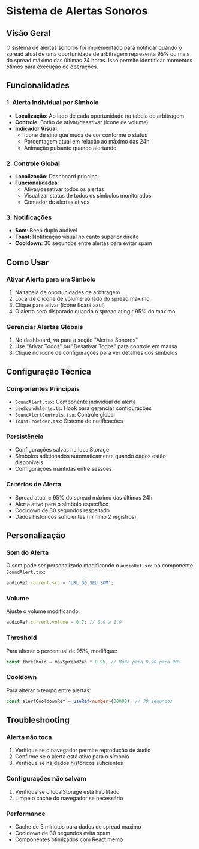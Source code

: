 # Sistema de Alertas Sonoros

## Visão Geral

O sistema de alertas sonoros foi implementado para notificar quando o spread atual de uma oportunidade de arbitragem representa 95% ou mais do spread máximo das últimas 24 horas. Isso permite identificar momentos ótimos para execução de operações.

## Funcionalidades

### 1. Alerta Individual por Símbolo
- **Localização**: Ao lado de cada oportunidade na tabela de arbitragem
- **Controle**: Botão de ativar/desativar (ícone de volume)
- **Indicador Visual**: 
  - Ícone de sino que muda de cor conforme o status
  - Porcentagem atual em relação ao máximo das 24h
  - Animação pulsante quando alertando

### 2. Controle Global
- **Localização**: Dashboard principal
- **Funcionalidades**:
  - Ativar/desativar todos os alertas
  - Visualizar status de todos os símbolos monitorados
  - Contador de alertas ativos

### 3. Notificações
- **Som**: Beep duplo audível
- **Toast**: Notificação visual no canto superior direito
- **Cooldown**: 30 segundos entre alertas para evitar spam

## Como Usar

### Ativar Alerta para um Símbolo
1. Na tabela de oportunidades de arbitragem
2. Localize o ícone de volume ao lado do spread máximo
3. Clique para ativar (ícone ficará azul)
4. O alerta será disparado quando o spread atingir 95% do máximo

### Gerenciar Alertas Globais
1. No dashboard, vá para a seção "Alertas Sonoros"
2. Use "Ativar Todos" ou "Desativar Todos" para controle em massa
3. Clique no ícone de configurações para ver detalhes dos símbolos

## Configuração Técnica

### Componentes Principais
- `SoundAlert.tsx`: Componente individual de alerta
- `useSoundAlerts.ts`: Hook para gerenciar configurações
- `SoundAlertControls.tsx`: Controle global
- `ToastProvider.tsx`: Sistema de notificações

### Persistência
- Configurações salvas no localStorage
- Símbolos adicionados automaticamente quando dados estão disponíveis
- Configurações mantidas entre sessões

### Critérios de Alerta
- Spread atual ≥ 95% do spread máximo das últimas 24h
- Alerta ativo para o símbolo específico
- Cooldown de 30 segundos respeitado
- Dados históricos suficientes (mínimo 2 registros)

## Personalização

### Som do Alerta
O som pode ser personalizado modificando o `audioRef.src` no componente `SoundAlert.tsx`:

```typescript
audioRef.current.src = 'URL_DO_SEU_SOM';
```

### Volume
Ajuste o volume modificando:

```typescript
audioRef.current.volume = 0.7; // 0.0 a 1.0
```

### Threshold
Para alterar o percentual de 95%, modifique:

```typescript
const threshold = maxSpread24h * 0.95; // Mude para 0.90 para 90%
```

### Cooldown
Para alterar o tempo entre alertas:

```typescript
const alertCooldownRef = useRef<number>(30000); // 30 segundos
```

## Troubleshooting

### Alerta não toca
1. Verifique se o navegador permite reprodução de áudio
2. Confirme se o alerta está ativo para o símbolo
3. Verifique se há dados históricos suficientes

### Configurações não salvam
1. Verifique se o localStorage está habilitado
2. Limpe o cache do navegador se necessário

### Performance
- Cache de 5 minutos para dados de spread máximo
- Cooldown de 30 segundos evita spam
- Componentes otimizados com React.memo 